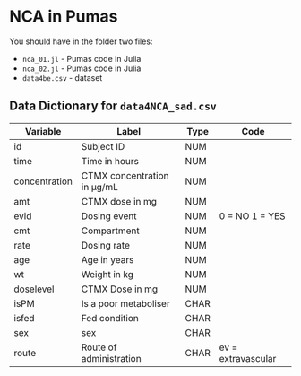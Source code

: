 # NCA in Pumas

You should have in the folder two files:

- `nca_01.jl` - Pumas code in Julia
- `nca_02.jl` - Pumas code in Julia
- `data4be.csv` - dataset

## Data Dictionary for `data4NCA_sad.csv`

| Variable      | Label                       | Type  | Code                |
|---------------|-----------------------------|-------|---------------------|
| id            | Subject ID                  | NUM   |                     |
| time          | Time in hours               | NUM   |                     |
| concentration | CTMX concentration in μg/mL | NUM   |                     |
| amt           | CTMX dose in mg             | NUM   |                     |
| evid          | Dosing event                | NUM   | 0 = NO 1 = YES      |
| cmt           | Compartment                 | NUM   |                     |
| rate          | Dosing rate                 | NUM   |                     |
| age           | Age in years                | NUM   |                     |
| wt            | Weight in kg                | NUM   |                     |
| doselevel     | CTMX Dose in mg             | NUM   |                     |
| isPM          | Is a poor metaboliser       | CHAR  |                     |
| isfed         | Fed condition               | CHAR  |                     |
| sex           | sex                         | CHAR  |                     |
| route         | Route of administration     | CHAR  | ev = extravascular  |
